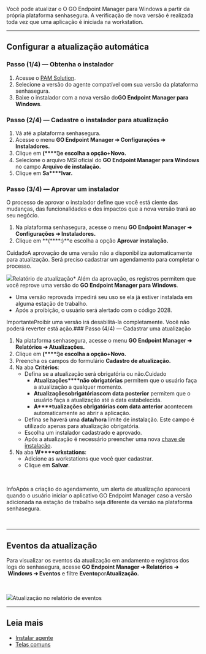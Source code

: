 Você pode atualizar o O GO Endpoint Manager para Windows a partir da própria plataforma senhasegura. A verificação de nova versão é realizada toda vez que uma aplicação é iniciada na workstation. 



---

## Configurar a atualização automática

### Passo (1/4\) — Obtenha o instalador

1. Acesse o [PAM Solution](https://suporte.senhasegura.com.br/en/support/solutions/articles/22000270150-go-endpoint-manager-for-windows-pedm-).
2. Selecione a versão do agente compatível com sua versão da plataforma senhasegura.
3. Baixe o instalador com a nova versão do**GO Endpoint Manager para Windows**.

### Passo (2/4\) — Cadastre o instalador para atualização

1. Vá até a plataforma senhasegura.
2. Acesse o menu **GO Endpoint Manager ➔ Configurações ➔ Instaladores.**
3. Clique em **(****⁝)**e escolha a opção**\+Novo.**
4. Selecione o arquivo MSI oficial do **GO Endpoint Manager para Windows** no campo **Arquivo de instalação.**
5. Clique em **Sa****lvar.**

### Passo (3/4\) — Aprovar um instalador

O processo de aprovar o instalador define que você está ciente das mudanças, das funcionalidades e dos impactos que a nova versão trará ao seu negócio.

1. Na plataforma senhasegura, acesse o menu **GO Endpoint Manager ➔ Configurações ➔ Instaladores.**
2. Clique em **(****⁝)**e escolha a opção **Aprovar instalação.**

CuidadoA aprovação de uma versão não a disponibiliza automaticamente para atualização. Será preciso cadastrar um agendamento para completar o processo.  


![](https://cdn.document360.io/5a1d58df-64ce-42a2-8b23-688477d32f33/Images/Documentation/image-1666893983837.png)Relatório de atualização* Além da aprovação, os registros permitem que você reprove uma versão do **GO Endpoint Manager para Windows**.
* Uma versão reprovada impedirá seu uso se ela já estiver instalada em alguma estação de trabalho.
* Após a proibição, o usuário será alertado com o código 2028\.

ImportanteProibir uma versão irá desabilitá\-la completamente. Você não poderá reverter está ação.### Passo (4/4\) — Cadastrar uma atualização

1. Na plataforma senhasegura, acesse o menu **GO Endpoint Manager ➔ Relatórios ➔ Atualizações.**
2. Clique em **(****⁝)**e escolha a opção**\+Novo.**
3. Preencha os campos do formulário **Cadastro de atualização.**
4. Na aba **Critérios**:
	* Defina se a atualização será obrigatória ou não.Cuidado
		+ **Atualizações****não obrigatórias** permitem que o usuário faça a atualização a qualquer momento.
		+ **Atualizações****obrigatórias****com data posterior** permitem que o usuário faça a atualização até a data estabelecida.
		+ **A****tualizações obrigatórias com data anterior** acontecem automaticamente ao abrir a aplicação.
	* Defina se haverá uma **data/hora** limite de instalação. Este campo é utilizado apenas para atualização obrigatória.
	* Escolha um instalador cadastrado e aprovado.
	* Após a atualização é necessário preencher uma nova [chave de instalação](https://docs.senhasegura.io/docs/pt/how-to-install-go-windows-agent).
5. Na aba **W****orkstations**:
	* Adicione as workstations que você quer cadastrar.
	* Clique em **Salvar**.

 

InfoApós a criação do agendamento, um alerta de atualização aparecerá quando o usuário iniciar o aplicativo GO Endpoint Manager caso a versão adicionada na estação de trabalho seja diferente da versão na plataforma senhasegura.

 



---

## Eventos da atualização

Para visualizar os eventos da atualização em andamento e registros dos logs do senhasegura, acesse **GO Endpoint Manager ➔ Relatórios ➔  Windows ➔ Eventos** e filtre **Evento**por**Atualização.**

 

![](https://cdn.document360.io/5a1d58df-64ce-42a2-8b23-688477d32f33/Images/Documentation/image-1666894454265.png)Atualização no relatório de eventos 

---

## Leia mais

* [Instalar agente](https://docs.senhasegura.io/docs/pt/how-to-install-go-windows-agent)
* [Telas comuns](https://docs.senhasegura.io/v3-32/docs/pt/general-information-graphical-user-interface?#telas-comuns)
